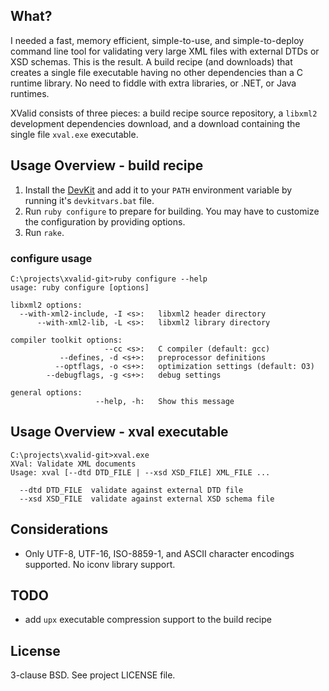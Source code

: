 ## What? 

I needed a fast, memory efficient, simple-to-use, and simple-to-deploy command
line tool for validating very large XML files with external DTDs or XSD schemas.
This is the result. A build recipe (and downloads) that creates a single file
executable having no other dependencies than a C runtime library. No need to
fiddle with extra libraries, or .NET, or Java runtimes.

XValid consists of three pieces: a build recipe source repository, a `libxml2`
development dependencies download, and a download containing the single file
`xval.exe` executable.

## Usage Overview - build recipe

1. Install the [DevKit](http://rubyinstaller.org/add-ons/devkit/) and add it to
   your `PATH` environment variable by running it's `devkitvars.bat` file.
2. Run `ruby configure` to prepare for building. You may have to customize the
   configuration by providing options.
3. Run `rake`.

### configure usage

    C:\projects\xvalid-git>ruby configure --help
    usage: ruby configure [options]
    
    libxml2 options:
      --with-xml2-include, -I <s>:   libxml2 header directory
          --with-xml2-lib, -L <s>:   libxml2 library directory
    
    compiler toolkit options:
                         --cc <s>:   C compiler (default: gcc)
               --defines, -d <s+>:   preprocessor definitions
              --optflags, -o <s+>:   optimization settings (default: O3)
            --debugflags, -g <s+>:   debug settings
    
    general options:
                       --help, -h:   Show this message

## Usage Overview - xval executable

    C:\projects\xvalid-git>xval.exe
    XVal: Validate XML documents
    Usage: xval [--dtd DTD_FILE | --xsd XSD_FILE] XML_FILE ...
    
      --dtd DTD_FILE  validate against external DTD file
      --xsd XSD_FILE  validate against external XSD schema file

## Considerations

* Only UTF-8, UTF-16, ISO-8859-1, and ASCII character encodings supported. No iconv library support.

## TODO

* add `upx` executable compression support to the build recipe

## License

3-clause BSD. See project LICENSE file.
